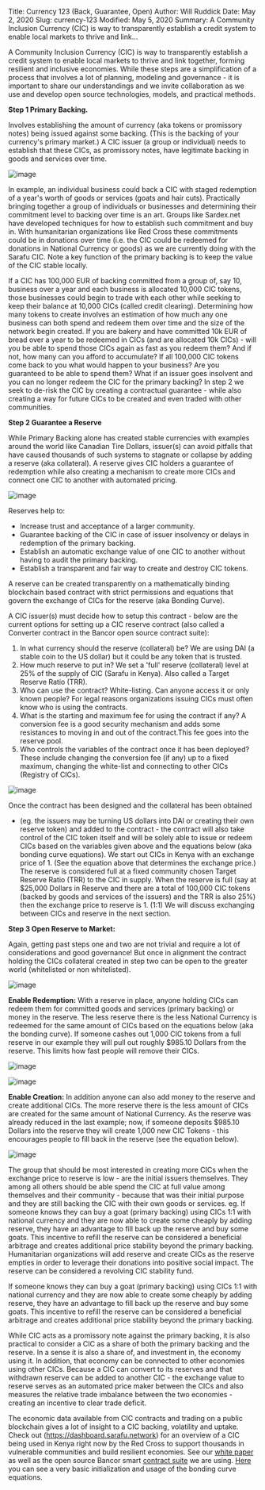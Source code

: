 Title: Currency 123 (Back, Guarantee, Open)
Author: Will Ruddick
Date: May 2, 2020
Slug: currency-123
Modified: May 5, 2020
Summary: A Community Inclusion Currency (CIC) is way to transparently establish a credit system to enable local markets to thrive and link...

A Community Inclusion Currency (CIC) is way to transparently establish a
credit system to enable local markets to thrive and link together,
forming resilient and inclusive economies. While these steps are a
simplification of a process that involves a lot of planning, modeling
and governance - it is important to share our understandings and we
invite collaboration as we use and develop open source technologies,
models, and practical methods.

**Step 1 Primary Backing.**

Involves establishing the amount of currency (aka tokens or promissory
notes) being issued against some backing. (This is the backing of your
currency's primary market.) A CIC issuer (a group or individual) needs
to establish that these CICs, as promissory notes, have legitimate
backing in goods and services over time.

![image](/images/blog/currency-1231.webp)

In example, an individual business could back a CIC with staged
redemption of a year's worth of goods or services (goats and hair
cuts). Practically bringing together a group of individuals or
businesses and determining their commitment level to backing over time
is an art. Groups like Sardex.net have developed techniques for how to
establish such commitment and buy in. With humanitarian organizations
like Red Cross these commitments could be in donations over time (i.e.
the CIC could be redeemed for donations in National Currency or goods)
as we are currently doing with the Sarafu CIC. Note a key function of
the primary backing is to keep the value of the CIC stable locally.

If a CIC has 100,000 EUR of backing committed from a group of, say 10,
business over a year and each business is allocated 10,000 CIC tokens,
those businesses could begin to trade with each other while seeking to
keep their balance at 10,000 CICs (called credit clearing). Determining
how many tokens to create involves an estimation of how much any one
business can both spend and redeem them over time and the size of the
network begin created. If you are bakery and have committed 10k EUR of
bread over a year to be redeemed in CICs (and are allocated 10k CICs) -
will you be able to spend those CICs again as fast as you redeem them?
And if not, how many can you afford to accumulate? If all 100,000 CIC
tokens come back to you what would happen to your business? Are you
guaranteed to be able to spend them? What if an issuer goes insolvent
and you can no longer redeem the CIC for the primary backing? In step 2
we seek to de-risk the CIC by creating a contractual guarantee - while
also creating a way for future CICs to be created and even traded with
other communities.

**Step 2 Guarantee a Reserve**

While Primary Backing alone has created stable currencies with examples
around the world like Canadian Tire Dollars, issuer(s) can avoid
pitfalls that have caused thousands of such systems to stagnate or
collapse by adding a reserve (aka collateral). A reserve gives CIC
holders a guarantee of redemption while also creating a mechanism to
create more CICs and connect one CIC to another with automated pricing.

![image](/images/blog/currency-12362.webp)

Reserves help to:

- Increase trust and acceptance of a larger community.
- Guarantee backing of the CIC in case of issuer insolvency or delays
  in redemption of the primary backing.
- Establish an automatic exchange value of one CIC to another without
  having to audit the primary backing.
- Establish a transparent and fair way to create and destroy CIC
  tokens.

A reserve can be created transparently on a mathematically binding
blockchain based contract with strict permissions and equations that
govern the exchange of CICs for the reserve (aka Bonding Curve).

A CIC issuer(s) must decide how to setup this contract - below are the
current options for setting up a CIC reserve contract (also called a
Converter contract in the Bancor open source contract suite):

1.  In what currency should the reserve (collateral) be? We are using
    DAI (a stable coin to the US dollar) but it could be any token that
    is trusted.
2.  How much reserve to put in? We set a 'full' reserve (collateral)
    level at 25% of the supply of CIC (Sarafu in Kenya). Also called a
    Target Reserve Ratio (TRR).
3.  Who can use the contract? White-listing. Can anyone access it or
    only known people? For legal reasons organizations issuing CICs must
    often know who is using the contracts.
4.  What is the starting and maximum fee for using the contract if any?
    A conversion fee is a good security mechanism and adds some
    resistances to moving in and out of the contract.This fee goes into
    the reserve pool.
5.  Who controls the variables of the contract once it has been
    deployed? These include changing the conversion fee (if any) up to a
    fixed maximum, changing the white-list and connecting to other CICs
    (Registry of CICs).

![image](/images/blog/currency-123187.webp)

Once the contract has been designed and the collateral has been obtained

- (eg. the issuers may be turning US dollars into DAI or creating their
  own reserve token) and added to the contract - the contract will also
  take control of the CIC token itself and will be solely able to issue or
  redeem CICs based on the variables given above and the equations below
  (aka bonding curve equations). We start out CICs in Kenya with an
  exchange price of 1. (See the equation above that determines the
  exchange price.) The reserve is considered full at a fixed community
  chosen Target Reserve Ratio (TRR) to the CIC in supply. When the reserve
  is full (say at $25,000 Dollars in Reserve and there are a total of
  100,000 CIC tokens (backed by goods and services of the issuers) and the
  TRR is also 25%) then the exchange price to reserve is 1. (1:1) We will
  discuss exchanging between CICs and reserve in the next section.

**Step 3 Open Reserve to Market:**

Again, getting past steps one and two are not trivial and require a lot
of considerations and good governance! But once in alignment the
contract holding the CICs collateral created in step two can be open to
the greater world (whitelisted or non whitelisted).

![image](/images/blog/currency-123214.webp)

**Enable Redemption:** With a reserve in place, anyone holding CICs can
redeem them for committed goods and services (primary backing) or money
in the reserve. The less reserve there is the less National Currency is
redeemed for the same amount of CICs based on the equations below (aka
the bonding curve). If someone cashes out 1,000 CIC tokens from a full
reserve in our example they will pull out roughly $985.10 Dollars from
the reserve. This limits how fast people will remove their CICs.

![image](/images/blog/currency-123229.webp)

![image](/images/blog/currency-123248.webp)

**Enable Creation:** In addition anyone can also add money to the
reserve and create additional CICs. The more reserve there is the less
amount of CICs are created for the same amount of National Currency. As
the reserve was already reduced in the last example; now, if someone
deposits $985.10 Dollars into the reserve they will create 1,000 new
CIC Tokens - this encourages people to fill back in the reserve (see the
equation below).

![image](/images/blog/currency-123263.webp)

The group that should be most interested in creating more CICs when the
exchange price to reserve is low - are the initial issuers themselves.
They among all others should be able spend the CIC at full value among
themselves and their community - because that was their initial purpose
and they are still backing the CIC with their own goods or services. eg.
If someone knows they can buy a goat (primary backing) using CICs 1:1
with national currency and they are now able to create some cheaply by
adding reserve, they have an advantage to fill back up the reserve and
buy some goats. This incentive to refill the reserve can be considered a
beneficial arbitrage and creates additional price stability beyond the
primary backing. Humanitarian organizations will add reserve and create
CICs as the reserve empties in order to leverage their donations into
positive social impact. The reserve can be considered a revolving CIC
stability fund.

If someone knows they can buy a goat (primary backing) using CICs 1:1
with national currency and they are now able to create some cheaply by
adding reserve, they have an advantage to fill back up the reserve and
buy some goats. This incentive to refill the reserve can be considered a
beneficial arbitrage and creates additional price stability beyond the
primary backing.

While CIC acts as a promissory note against the primary backing, it is
also practical to consider a CIC as a share of both the primary backing
and the reserve. In a sense it is also a share of, and investment in,
the economy using it. In addition, that economy can be connected to
other economies using other CICs. Because a CIC can convert to its
reserves and that withdrawn reserve can be added to another CIC - the
exchange value to reserve serves as an automated price maker between the
CICs and also measures the relative trade imbalance between the two
economies - creating an incentive to clear trade deficit.

The economic data available from CIC contracts and trading on a public
blockchain gives a lot of insight to a CIC backing, volatility and
uptake. Check out (https://dashboard.sarafu.network) for an overview of
a CIC being used in Kenya right now by the Red Cross to support
thousands in vulnerable communities and build resilient economies. See
our [white paper](http://grassecon.org/whitepaper) as well as the open
source Bancor smart [contract
suite](https://docs.bancor.network/network-architecture/ethereum) we are
using.
[Here](https://github.com/GrassrootsEconomics/CIC-Docs/blob/master/CIC-math-examples.xlsx)
you can see a very basic initialization and usage of the bonding curve
equations.
